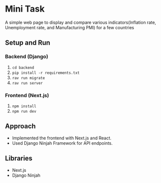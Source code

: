 # Mini Task

A simple web page to display and compare various indicators(Inflation rate, Unemployment rate, and Manufacturing PMI) for a few countries

## Setup and Run

### Backend (Django)

1. `cd backend`
2. `pip install -r requirements.txt`
3. `rav run migrate`
4. `rav run server`

### Frontend (Next.js)

1. `npm install`
2. `npm run dev`

## Approach

- Implemented the frontend with Next.js and React.
- Used Django Ninjah Framework for API endpoints.

## Libraries

- Next.js
- Django Ninjah
